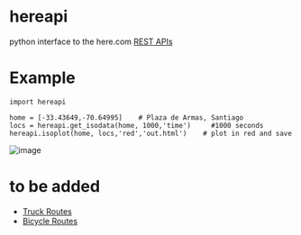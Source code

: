 # hereapi
python interface to the here.com [REST APIs](https://developer.here.com/develop/rest-apis)

# Example
```
import hereapi

home = [-33.43649,-70.64995]    # Plaza de Armas, Santiago
locs = hereapi.get_isodata(home, 1000,'time')     #1000 seconds
hereapi.isoplot(home, locs,'red','out.html')	# plot in red and save
```
![image](https://user-images.githubusercontent.com/7134649/40279992-c191ac9a-5c1a-11e8-85f6-105445e9f06a.png)
# to be added
* [Truck Routes](https://developer.here.com/documentation/routing/topics/request-a-truck-route.html)
* [Bicycle Routes](https://developer.here.com/documentation/routing/topics/request-a-bicycle-route.html)